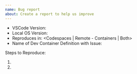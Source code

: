 ```yaml
---
name: Bug report
about: Create a report to help us improve
---
```


<!--  🚨 Please only include bugs related to Dev Container Definitions here. 🚨 Other locations:
        VS Code Remote Development: http://github.com/Microsoft/vscode-remote-release 
        VS Code OSS: http://github.com/Microsoft/vscode
        GitHub Codespaces: https://github.com/github/feedback/discussions/categories/codespaces-feedback
-->

<!-- Please search existing issues to avoid creating duplicates. -->
<!-- Also please test using the latest insiders build to make sure your issue has not already been fixed: https://code.visualstudio.com/insiders/ -->

- VSCode Version:
- Local OS Version:
- Reproduces in: <Codespaces | Remote - Containers | Both>
- Name of Dev Container Definition with Issue:

Steps to Reproduce:

1.
2.
